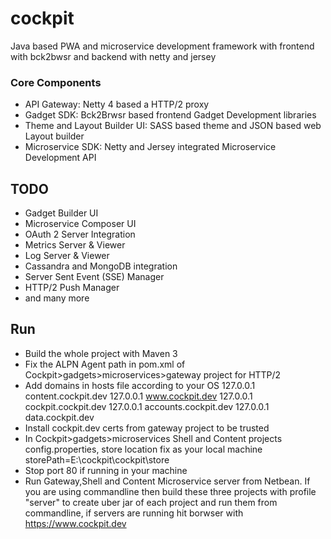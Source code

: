 # cockpit
Java based PWA and microservice development framework with frontend with bck2bwsr and backend with netty and jersey

### Core Components
- API Gateway: Netty 4 based a HTTP/2 proxy 
- Gadget SDK: Bck2Brwsr based frontend Gadget Development libraries
- Theme and Layout Builder UI: SASS based theme and JSON based web Layout builder 
- Microservice SDK: Netty and Jersey integrated Microservice Development API


## TODO
- Gadget Builder UI
- Microservice Composer UI
- OAuth 2 Server Integration
- Metrics Server & Viewer
- Log Server & Viewer
- Cassandra and MongoDB integration
- Server Sent Event (SSE) Manager
- HTTP/2 Push Manager
- and many more 

## Run 
- Build the whole project with Maven 3
- Fix the ALPN Agent path in pom.xml of Cockpit>gadgets>microservices>gateway project for HTTP/2 
- Add domains in hosts file according to your OS
127.0.0.1       content.cockpit.dev
127.0.0.1       www.cockpit.dev
127.0.0.1       cockpit.cockpit.dev
127.0.0.1       accounts.cockpit.dev
127.0.0.1       data.cockpit.dev
- Install cockpit.dev certs from gateway project to be trusted
- In Cockpit>gadgets>microservices Shell and Content projects config.properties, store location fix as your local machine
storePath=E:\cockpit\cockpit\store
- Stop port 80 if running in your machine
- Run Gateway,Shell and Content Microservice server from Netbean. If you are using commandline 
then build these three projects with profile "server" to create uber jar of each project and run them from commandline,
if servers are running hit borwser with https://www.cockpit.dev
  